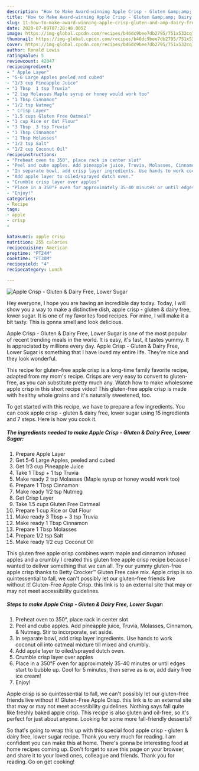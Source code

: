```yaml
---
description: "How to Make Award-winning Apple Crisp - Gluten &amp;amp; Dairy Free, Lower Sugar"
title: "How to Make Award-winning Apple Crisp - Gluten &amp;amp; Dairy Free, Lower Sugar"
slug: 11-how-to-make-award-winning-apple-crisp-gluten-and-amp-dairy-free-lower-sugar
date: 2020-07-09T07:28:48.005Z
image: https://img-global.cpcdn.com/recipes/b46dc9bee7db2795/751x532cq70/apple-crisp-gluten-dairy-free-lower-sugar-recipe-main-photo.jpg
thumbnail: https://img-global.cpcdn.com/recipes/b46dc9bee7db2795/751x532cq70/apple-crisp-gluten-dairy-free-lower-sugar-recipe-main-photo.jpg
cover: https://img-global.cpcdn.com/recipes/b46dc9bee7db2795/751x532cq70/apple-crisp-gluten-dairy-free-lower-sugar-recipe-main-photo.jpg
author: Ronald Lewis
ratingvalue: 5
reviewcount: 42047
recipeingredient:
- " Apple Layer"
- "5-6 Large Apples peeled and cubed"
- "1/3 cup Pineapple Juice"
- "1 Tbsp  1 tsp Truvia"
- "2 tsp Molasses Maple syrup or honey would work too"
- "1 Tbsp Cinnamon"
- "1/2 tsp Nutmeg"
- " Crisp Layer"
- "1.5 cups Gluten Free Oatmeal"
- "1 cup Rice or Oat Flour"
- "3 Tbsp  3 tsp Truvia"
- "1 Tbsp Cinnamon"
- "1 Tbsp Molasses"
- "1/2 tsp Salt"
- "1/2 cup Coconut Oil"
recipeinstructions:
- "Preheat oven to 350°, place rack in center slot"
- "Peel and cube apples. Add pineapple juice, Truvia, Molasses, Cinnamon, &amp; Nutmeg. Stir to incorporate, set aside."
- "In separate bowl, add crisp layer ingredients. Use hands to work coconut oil into oatmeal mixture till mixed and crumbly."
- "Add apple layer to oiled/sprayed dutch oven."
- "Crumble crisp layer over apples"
- "Place in a 350°F oven for approximately 35-40 minutes or until edges start to bubble up. Cool for 5 minutes, then serve as is or, add dairy free ice cream!"
- "Enjoy!"
categories:
- Recipe
tags:
- apple
- crisp
- 

katakunci: apple crisp  
nutrition: 255 calories
recipecuisine: American
preptime: "PT24M"
cooktime: "PT30M"
recipeyield: "4"
recipecategory: Lunch

---
```



![Apple Crisp - Gluten &amp; Dairy Free, Lower Sugar](https://img-global.cpcdn.com/recipes/b46dc9bee7db2795/751x532cq70/apple-crisp-gluten-dairy-free-lower-sugar-recipe-main-photo.jpg)

Hey everyone, I hope you are having an incredible day today. Today, I will show you a way to make a distinctive dish, apple crisp - gluten &amp; dairy free, lower sugar. It is one of my favorites food recipes. For mine, I will make it a bit tasty. This is gonna smell and look delicious.

Apple Crisp - Gluten &amp; Dairy Free, Lower Sugar is one of the most popular of recent trending meals in the world. It is easy, it's fast, it tastes yummy. It is appreciated by millions every day. Apple Crisp - Gluten &amp; Dairy Free, Lower Sugar is something that I have loved my entire life. They're nice and they look wonderful.

This recipe for gluten-free apple crisp is a long-time family favorite recipe, adapted from my mom&#39;s recipe. Crisps are very easy to convert to gluten-free, as you can substitute pretty much any. Watch how to make wholesome apple crisp in this short recipe video! This gluten-free apple crisp is made with healthy whole grains and it&#39;s naturally sweetened, too.


To get started with this recipe, we have to prepare a few ingredients. You can cook apple crisp - gluten &amp; dairy free, lower sugar using 15 ingredients and 7 steps. Here is how you cook it.

<!--inarticleads1-->

##### The ingredients needed to make Apple Crisp - Gluten &amp; Dairy Free, Lower Sugar:

1. Prepare  Apple Layer
1. Get 5-6 Large Apples, peeled and cubed
1. Get 1/3 cup Pineapple Juice
1. Take 1 Tbsp + 1 tsp Truvia
1. Make ready 2 tsp Molasses (Maple syrup or honey would work too)
1. Prepare 1 Tbsp Cinnamon
1. Make ready 1/2 tsp Nutmeg
1. Get  Crisp Layer
1. Take 1.5 cups Gluten Free Oatmeal
1. Prepare 1 cup Rice or Oat Flour
1. Make ready 3 Tbsp + 3 tsp Truvia
1. Make ready 1 Tbsp Cinnamon
1. Prepare 1 Tbsp Molasses
1. Prepare 1/2 tsp Salt
1. Make ready 1/2 cup Coconut Oil


This gluten free apple crisp combines warm maple and cinnamon infused apples and a crumbly I created this gluten free apple crisp recipe because I wanted to deliver something that we can all. Try our yummy gluten-free apple crisp thanks to Betty Crocker™ Gluten Free cake mix. Apple crisp is so quintessential to fall, we can&#39;t possibly let our gluten-free friends live without it! Gluten-Free Apple Crisp. this link is to an external site that may or may not meet accessibility guidelines. 

<!--inarticleads2-->

##### Steps to make Apple Crisp - Gluten &amp; Dairy Free, Lower Sugar:

1. Preheat oven to 350°, place rack in center slot
1. Peel and cube apples. Add pineapple juice, Truvia, Molasses, Cinnamon, &amp; Nutmeg. Stir to incorporate, set aside.
1. In separate bowl, add crisp layer ingredients. Use hands to work coconut oil into oatmeal mixture till mixed and crumbly.
1. Add apple layer to oiled/sprayed dutch oven.
1. Crumble crisp layer over apples
1. Place in a 350°F oven for approximately 35-40 minutes or until edges start to bubble up. Cool for 5 minutes, then serve as is or, add dairy free ice cream!
1. Enjoy!


Apple crisp is so quintessential to fall, we can&#39;t possibly let our gluten-free friends live without it! Gluten-Free Apple Crisp. this link is to an external site that may or may not meet accessibility guidelines. Nothing says fall quite like freshly baked apple crisp. This recipe is also gluten and oil-free, so it&#39;s perfect for just about anyone. Looking for some more fall-friendly desserts? 

So that's going to wrap this up with this special food apple crisp - gluten &amp; dairy free, lower sugar recipe. Thank you very much for reading. I am confident you can make this at home. There's gonna be interesting food at home recipes coming up. Don't forget to save this page on your browser, and share it to your loved ones, colleague and friends. Thank you for reading. Go on get cooking!

